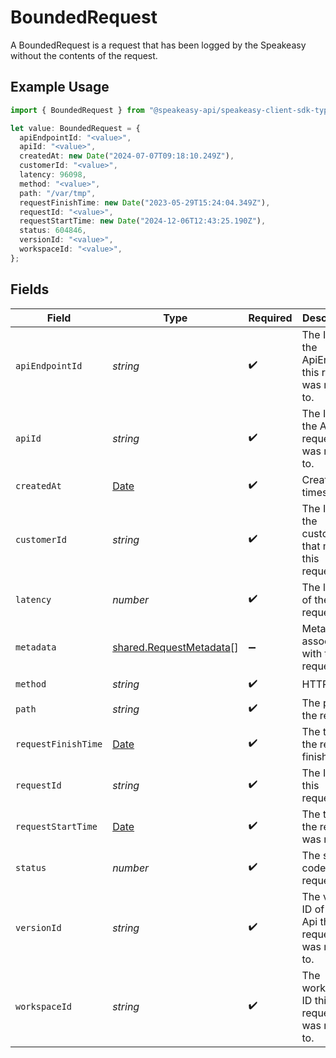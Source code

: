 # BoundedRequest

A BoundedRequest is a request that has been logged by the Speakeasy without the contents of the request.

## Example Usage

```typescript
import { BoundedRequest } from "@speakeasy-api/speakeasy-client-sdk-typescript/sdk/models/shared";

let value: BoundedRequest = {
  apiEndpointId: "<value>",
  apiId: "<value>",
  createdAt: new Date("2024-07-07T09:18:10.249Z"),
  customerId: "<value>",
  latency: 96098,
  method: "<value>",
  path: "/var/tmp",
  requestFinishTime: new Date("2023-05-29T15:24:04.349Z"),
  requestId: "<value>",
  requestStartTime: new Date("2024-12-06T12:43:25.190Z"),
  status: 604846,
  versionId: "<value>",
  workspaceId: "<value>",
};
```

## Fields

| Field                                                                                         | Type                                                                                          | Required                                                                                      | Description                                                                                   |
| --------------------------------------------------------------------------------------------- | --------------------------------------------------------------------------------------------- | --------------------------------------------------------------------------------------------- | --------------------------------------------------------------------------------------------- |
| `apiEndpointId`                                                                               | *string*                                                                                      | :heavy_check_mark:                                                                            | The ID of the ApiEndpoint this request was made to.                                           |
| `apiId`                                                                                       | *string*                                                                                      | :heavy_check_mark:                                                                            | The ID of the Api this request was made to.                                                   |
| `createdAt`                                                                                   | [Date](https://developer.mozilla.org/en-US/docs/Web/JavaScript/Reference/Global_Objects/Date) | :heavy_check_mark:                                                                            | Creation timestamp.                                                                           |
| `customerId`                                                                                  | *string*                                                                                      | :heavy_check_mark:                                                                            | The ID of the customer that made this request.                                                |
| `latency`                                                                                     | *number*                                                                                      | :heavy_check_mark:                                                                            | The latency of the request.                                                                   |
| `metadata`                                                                                    | [shared.RequestMetadata](../../../sdk/models/shared/requestmetadata.md)[]                     | :heavy_minus_sign:                                                                            | Metadata associated with this request                                                         |
| `method`                                                                                      | *string*                                                                                      | :heavy_check_mark:                                                                            | HTTP verb.                                                                                    |
| `path`                                                                                        | *string*                                                                                      | :heavy_check_mark:                                                                            | The path of the request.                                                                      |
| `requestFinishTime`                                                                           | [Date](https://developer.mozilla.org/en-US/docs/Web/JavaScript/Reference/Global_Objects/Date) | :heavy_check_mark:                                                                            | The time the request finished.                                                                |
| `requestId`                                                                                   | *string*                                                                                      | :heavy_check_mark:                                                                            | The ID of this request.                                                                       |
| `requestStartTime`                                                                            | [Date](https://developer.mozilla.org/en-US/docs/Web/JavaScript/Reference/Global_Objects/Date) | :heavy_check_mark:                                                                            | The time the request was made.                                                                |
| `status`                                                                                      | *number*                                                                                      | :heavy_check_mark:                                                                            | The status code of the request.                                                               |
| `versionId`                                                                                   | *string*                                                                                      | :heavy_check_mark:                                                                            | The version ID of the Api this request was made to.                                           |
| `workspaceId`                                                                                 | *string*                                                                                      | :heavy_check_mark:                                                                            | The workspace ID this request was made to.                                                    |
